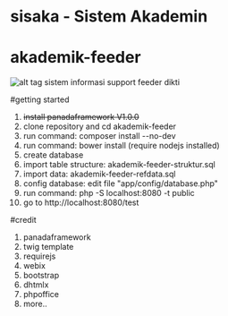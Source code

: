 # sisaka - Sistem Akademin
# akademik-feeder
![alt tag](https://raw.githubusercontent.com/baihaqyaviq/akademik-feeder/master/Screenshot.png)
sistem informasi support feeder dikti

#getting started
1. ~~install panadaframework V1.0.0~~
2. clone repository and cd akademik-feeder
3. run command: composer install --no-dev
4. run command: bower install (require nodejs installed)
5. create database
6. import table structure: akademik-feeder-struktur.sql
7. import data: akademik-feeder-refdata.sql
8. config database: edit file "app/config/database.php"
9. run command: php -S localhost:8080 -t public
10. go to http://localhost:8080/test

#credit
1. panadaframework
2. twig template
3. requirejs
4. webix
5. bootstrap
6. dhtmlx
7. phpoffice
8. more..
